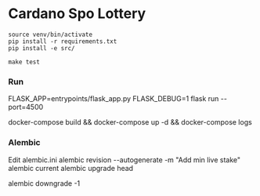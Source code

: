 # Cardano Spo Lottery

```
source venv/bin/activate
pip install -r requirements.txt
pip install -e src/

make test
```

### Run 

FLASK_APP=entrypoints/flask_app.py FLASK_DEBUG=1 flask run --port=4500


docker-compose build && docker-compose up -d && docker-compose logs


### Alembic 

Edit alembic.ini
alembic revision --autogenerate -m "Add min live stake"
alembic current
alembic upgrade head


alembic downgrade -1